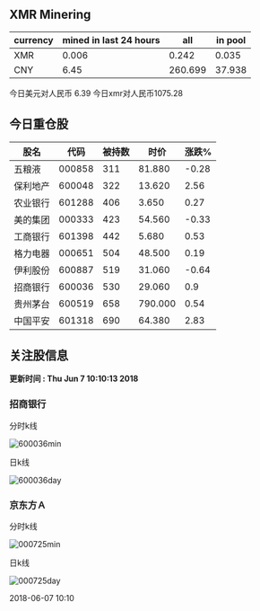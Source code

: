 ## XMR Minering

|currency|mined in last 24 hours|all|in pool|
|---|---|---|---|
|XMR|0.006|0.242|0.035|
|CNY|6.45|260.699|37.938|

今日美元对人民币 6.39	今日xmr对人民币1075.28


## 今日重仓股 

|股名|代码|被持数|时价|涨跌%|
|---|---|---|---|---|
|五粮液|000858|311|81.880|-0.28|
|保利地产|600048|322|13.620|2.56|
|农业银行|601288|406|3.650|0.27|
|美的集团|000333|423|54.560|-0.33|
|工商银行|601398|442|5.680|0.53|
|格力电器|000651|504|48.500|0.19|
|伊利股份|600887|519|31.060|-0.64|
|招商银行|600036|530|29.060|0.9|
|贵州茅台|600519|658|790.000|0.54|
|中国平安|601318|690|64.380|2.83|

## 关注股信息
**更新时间 : Thu Jun  7 10:10:13 2018**
### 招商银行 
分时k线

![600036min](http://image.sinajs.cn/newchart/min/n/sh600036.gif)

日k线

![600036day](http://image.sinajs.cn/newchart/daily/n/sh600036.gif)

### 京东方Ａ 
分时k线

![000725min](http://image.sinajs.cn/newchart/min/n/sz000725.gif)

日k线

![000725day](http://image.sinajs.cn/newchart/daily/n/sz000725.gif)

2018-06-07 10:10
